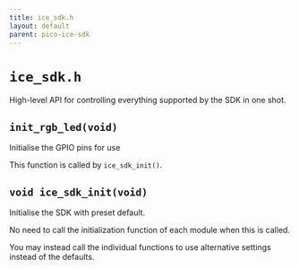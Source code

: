 ```yaml
---
title: ice_sdk.h
layout: default
parent: pico-ice-sdk
---
```


# `ice_sdk.h`

High-level API for controlling everything supported by the SDK in one shot.


## `init_rgb_led(void)`

Initialise the GPIO pins for use 

This function is called by `ice_sdk_init()`.


## `void ice_sdk_init(void)`

Initialise the SDK with preset default.

No need to call the initialization function of each module when this is called.

You may instead call the individual functions to use alternative settings instead of the defaults.
